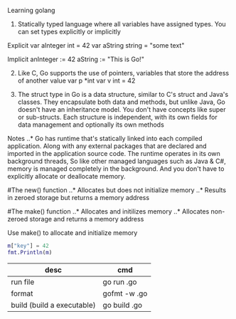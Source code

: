 Learning golang

1. Statically typed language where all variables have assigned types. You can set types explicitly or implicitly

Explicit
var aInteger int = 42
var aString string = "some text"

Implicit
anInteger := 42
aString := "This is Go!"

2. Like C, Go supports the use of pointers, variables that store the address of another value
	var p *int
	var v int = 42

3. The struct type in Go is a data structure, similar to C's struct and Java's classes. They encapsulate both data and methods, but unlike Java, Go doesn't have an inheritance model. You don't have concepts like super or sub-structs. Each structure is independent, with its own fields for data management and optionally its own methods

Notes
..* Go has runtime that's statically linked into each compiled application. Along with any external packages that are declared and imported in the application source code. The runtime operates in its own background threads, So like other managed languages such as Java & C#, memory is managed completely in the background. And you don't have to explicitly allocate or deallocate memory.

#The new() function
..* Allocates but does not initialize memory
..* Results in zeroed storage but returns a memory address

#The make() function
..* Allocates and initilizes memory
..* Allocates non-zeroed storage and returns a memory address

Use make() to allocate and initialize memory
``` m := make(map[string]int)
m["key"] = 42
fmt.Println(m)
```

| desc | cmd |
|---| --- |
| run file | go run <file>.go |
| format | gofmt -w <file>.go |
| build (build a executable) | go build <file>.go |

